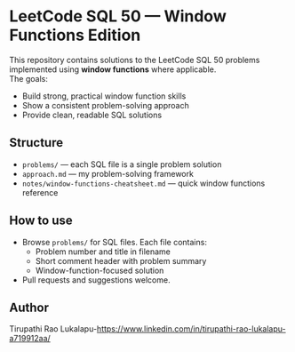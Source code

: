 # LeetCode SQL 50 — Window Functions Edition

This repository contains solutions to the LeetCode SQL 50 problems implemented using **window functions** where applicable.  
The goals:
- Build strong, practical window function skills
- Show a consistent problem-solving approach
- Provide clean, readable SQL solutions

## Structure
- `problems/` — each SQL file is a single problem solution
- `approach.md` — my problem-solving framework
- `notes/window-functions-cheatsheet.md` — quick window functions reference

## How to use
- Browse `problems/` for SQL files. Each file contains:
  - Problem number and title in filename
  - Short comment header with problem summary
  - Window-function-focused solution
- Pull requests and suggestions welcome.

## Author
Tirupathi Rao Lukalapu-https://www.linkedin.com/in/tirupathi-rao-lukalapu-a719912aa/

